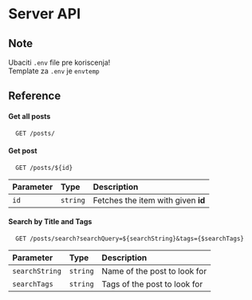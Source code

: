 

# Server API



## Note

Ubaciti `.env` file pre koriscenja!\
Template za `.env` je `envtemp`


## Reference

#### Get all posts

```http
  GET /posts/
```

#### Get post

```http
  GET /posts/${id}
```

| Parameter | Type     | Description                       |
| :-------- | :------- | :-------------------------------- |
| `id`      | `string` | Fetches the item with given **id** |

#### Search by Title and Tags

```http
  GET /posts/search?searchQuery=${searchString}&tags={$searchTags}
```

| Parameter | Type     | Description                       |
| :-------- | :------- | :-------------------------------- |
| `searchString`      | `string` | Name of the post to look for |
| `searchTags`      | `string` | Tags of the post to look for |
